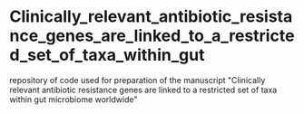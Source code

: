 # Clinically_relevant_antibiotic_resistance_genes_are_linked_to_a_restricted_set_of_taxa_within_gut
repository of code used for preparation of the manuscript "Clinically relevant antibiotic resistance genes are linked to a restricted set of taxa within gut microbiome worldwide"
